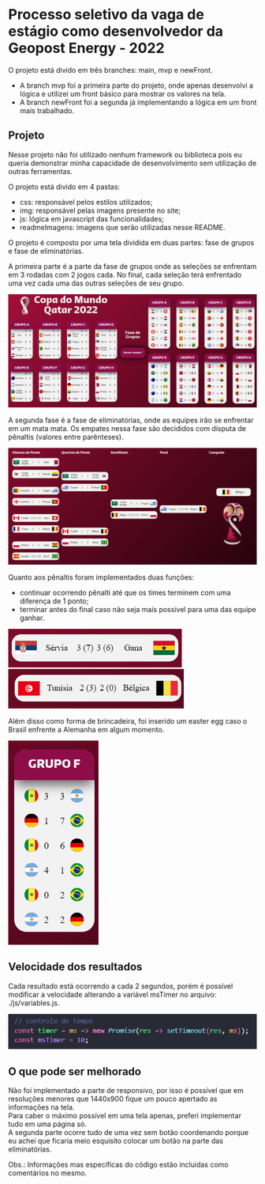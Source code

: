# Processo seletivo da vaga de estágio como desenvolvedor da Geopost Energy  - 2022  

O projeto está divido em três branches: main, mvp e newFront.  
- A branch mvp foi a primeira parte do projeto, onde apenas desenvolvi a lógica e utilizei um front básico para mostrar os valores na tela.
- A branch newFront foi a segunda já implementando a lógica em um front mais trabalhado.  
  
## Projeto  
Nesse projeto não foi utilizado nenhum framework ou biblioteca pois eu queria demonstrar minha capacidade de desenvolvimento sem utilização de outras ferramentas.

O projeto está divido em 4 pastas:  
- css: responsável pelos estilos utilizados;  
- img: responsável pelas imagens presente no site;  
- js: lógica em javascript das funcionalidades;  
- readmeImagens: imagens que serão utilizadas nesse README.  

O projeto é composto por uma tela dividida em duas partes: fase de grupos e fase de eliminatórias.  

A primeira parte é a parte da fase de grupos onde as seleções se enfrentam em 3 rodadas com 2 jogos cada. No final, cada seleção terá enfrentado
uma vez cada uma das outras seleções de seu grupo.  

<img src="./readmeImagens/Fase-de-grupos.png" />  

A segunda fase é a fase de eliminatórias, onde as equipes irão se enfrentar em um mata mata. Os empates nessa fase são decididos com disputa de 
pênaltis (valores entre parênteses).  

<img src="./readmeImagens/Fase-de-eliminatorias.png" />  

Quanto aos pênaltis foram implementados duas funções:  
- continuar ocorrendo pênalti até que os times terminem com uma diferença de 1 ponto;  
- terminar antes do final caso não seja mais possível para uma das equipe ganhar.  

<img src="./readmeImagens/penalti-ultrapassando-limite.png" /> <img src="./readmeImagens/penalti-com-diferenca-de-3.png" />  

Além disso como forma de brincadeira, foi inserido um easter egg caso o Brasil enfrente a Alemanha em algum momento.

<img src="./readmeImagens/7x1.png" />  

## Velocidade dos resultados
Cada resultado está ocorrendo a cada 2 segundos, porém é possível modificar a velocidade alterando a variável msTimer no arquivo: ./js/variables.js.

<img src="./readmeImagens/controle-de-tempo.png" />  

## O que pode ser melhorado
Não foi implementado a parte de responsivo, por isso é possível que em resoluções menores que 1440x900 fique um pouco apertado as informações na tela.  
Para caber o máximo possível em uma tela apenas, preferi implementar tudo em uma página só.  
A segunda parte ocorre tudo de uma vez sem botão coordenando porque eu achei que ficaria meio esquisito colocar um botão na parte das eliminatórias.  

Obs.: Informações mas específicas do código estão incluidas como comentários no mesmo.

